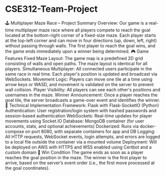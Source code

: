 # CSE312-Team-Project
🕹 Multiplayer Maze Race – Project Summary
Overview:
Our game is a real-time multiplayer maze race where all players compete to reach the goal located at the bottom-right corner of a fixed-size maze. Each player starts at the top-left corner and can move in four directions (up, down, left, right) without passing through walls. The first player to reach the goal wins, and the game ends immediately upon a winner being determined.
🎮 Game Features
Fixed Maze Layout: The game map is a predefined 2D grid consisting of walls and open paths. The maze layout is identical for all players.
Simultaneous Multiplayer: All connected users participate in the same race in real time. Each player's position is updated and broadcast via WebSockets.
Movement Logic: Players can move one tile at a time using arrow keys or WASD, and movement is validated on the server to prevent wall collision.
Player Visibility: All players can see each other's positions and usernames in the maze.
Winner Announcement: Once a player reaches the goal tile, the server broadcasts a game-over event and identifies the winner.
🧰 Technical Implementation
Framework: Flask with Flask-SocketIO (Python)
Authentication: User registration/login system with hashed passwords and session-based authentication
WebSockets: Real-time updates for player movements using Socket.IO
Database: MongoDB container (for user accounts, stats, and optional achievements)
Dockerized: Runs via docker-compose on port 8080, with separate containers for app and DB
Logging: All HTTP requests, WebSocket events, login attempts, and errors are logged to a local file outside the container via a mounted volume
Deployment: Will be deployed on AWS with HTTPS and WSS enabled using Certbot and a custom domain
🏁 Win Condition
The game ends as soon as a player reaches the goal position in the maze. The winner is the first player to arrive, based on the server’s event order (i.e., the first move processed at the goal coordinates).
